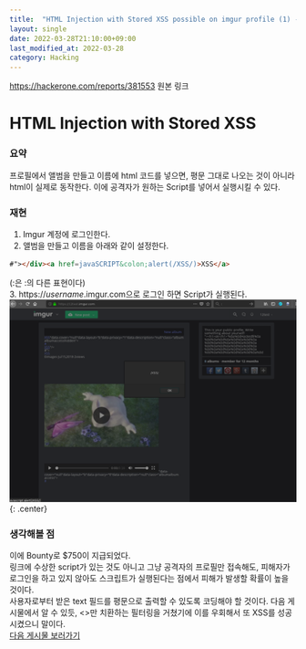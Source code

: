 ```yaml
---
title:  "HTML Injection with Stored XSS possible on imgur profile (1) - $750 리뷰"
layout: single
date: 2022-03-28T21:10:00+09:00
last_modified_at: 2022-03-28
category: Hacking
---
```


<https://hackerone.com/reports/381553>
원본 링크

# HTML Injection with Stored XSS  

### 요약
프로필에서 앨범을 만들고 이름에 html 코드를 넣으면, 평문 그대로 나오는 것이 아니라 html이 실제로 동작한다. 이에 공격자가 원하는 Script를 넣어서 실행시킬 수 있다.   

### 재현
1. Imgur 계정에 로그인한다.  
2. 앨범을 만들고 이름을 아래와 같이 설정한다.  
```html
#"></div><a href=javaSCRIPT&colon;alert(/XSS/)>XSS</a>
```  
(&colon;은 :의 다른 표현이다)  
3. https://*username*.imgur.com으로 로그인 하면 Script가 실행된다.  
![script](/assets/img/2022-03-28-381553-HTML-Injection-with-Stored-XSS-possible-on-imgur-profile1/1.png){: .center}  
  
### 생각해볼 점
이에 Bounty로 $750이 지급되었다.  
링크에 수상한 script가 있는 것도 아니고 그냥 공격자의 프로필만 접속해도, 피해자가 로그인을 하고 있지 않아도 스크립트가 실행된다는 점에서 피해가 발생할 확률이 높을 것이다.  
사용자로부터 받은 text 필드를 평문으로 출력할 수 있도록 코딩해야 할 것이다. 다음 게시물에서 알 수 있듯, <>만 치환하는 필터링을 거쳤기에 이를 우회해서 또 XSS를 성공시켰으니 말이다.  
[다음 게시물 보러가기](https://jaemin8852.github.io/hacking/484434-HTML-Injection-with-Stored-XSS-possible-on-imgur-profile2)